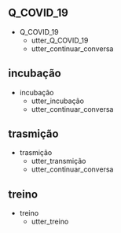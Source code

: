 ## Q_COVID_19
* Q_COVID_19
    - utter_Q_COVID_19
    - utter_continuar_conversa

## incubação
* incubação
    - utter_incubação
    - utter_continuar_conversa
    
## trasmição   
* trasmição
    - utter_transmição
    - utter_continuar_conversa
    
## treino
* treino
    - utter_treino
